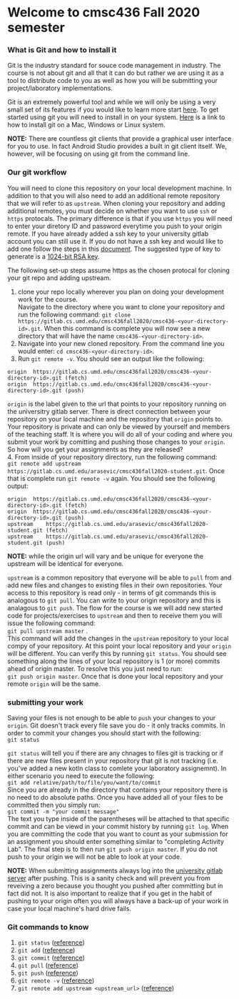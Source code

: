 # Welcome to cmsc436 Fall 2020 semester  

### What is Git and how to install it  

Git is the industry standard for souce code management in industry. The course is not about git and all that it can do but rather we are using it as a tool to distribute code to you as well as how you will be submitting your project/laboratory implementations.  

Git is an extremely powerful tool and while we will only be using a very small set of its features if you would like to learn more start [here](https://www.atlassian.com/git/tutorials/what-is-git). To get started using git you will need to install in on your system. [Here](https://www.atlassian.com/git/tutorials/install-git) is a link to how to install git on a Mac, Windows or Linux system.  

__NOTE:__ There are countless git clients that provide a graphical user interface for you to use. In fact Android Studio provides a built in git client itself. We, however, will be focusing on using git from the command line.  

### Our git workflow  
You will need to clone this repository on your local development machine. In addition to that you will also need to add an additional remote repository that we will refer to as `upstream`. When cloning your repository and adding additional remotes, you must decide on whether you want to use `ssh` or `https` protocals. The primary difference is that if you use `https` you will need to enter your diretory ID and password everytime you push to your origin remote. If you have already added a ssh key to your university gitlab account you can still use it. If you do not have a ssh key and would like to add one follow the steps in this [document](https://gitlab.cs.umd.edu/help/ssh/README#generating-a-new-ssh-key-pair). The suggested type of key to generate is a [1024-bit RSA key](https://gitlab.cs.umd.edu/help/ssh/README#rsa-ssh-keys).  

The following set-up steps assume https as the chosen protocal for cloning your git repo and adding upstream.  
1. clone your repo locally wherever you plan on doing your development work for the course.  
Navigate to the directory where you want to clone your repository and run the following command: `git clone https://gitlab.cs.umd.edu/cmsc436fall2020/cmsc436-<your-directory-id>.git`. When this command is complete you will now see a new directory that will have the name `cmsc436-<your-directory-id>`.  
2.  Navigate into your new cloned repository. From the command line you would enter: `cd cmsc436-<your-directory-id>`.  
3.  Run `git remote -v`. You should see an output like the following:  
```
origin	https://gitlab.cs.umd.edu/cmsc436fall2020/cmsc436-<your-directory-id>.git (fetch)
origin	https://gitlab.cs.umd.edu/cmsc436fall2020/cmsc436-<your-directory-id>.git (push)
```  
`origin` is the label given to the url that points to your repository running on the universitry gitlab server. There is direct connection between your repository on your local machine and the repository that `origin` points to. Your repository is private and can only be viewed by yourself and members of the teaching staff. It is where you will do all of your coding and where you submit your work by comitting and pushing those changes to your `origin`. So how will you get your assignments as they are released?  
4.  From inside of your repository directory, run the following command:  
`git remote add upstream https://gitlab.cs.umd.edu/arasevic/cmsc436fall2020-student.git`. Once that is complete run `git remote -v` again. You should see the following output:  
```
origin	https://gitlab.cs.umd.edu/cmsc436fall2020/cmsc436-<your-directory-id>.git (fetch)
origin	https://gitlab.cs.umd.edu/cmsc436fall2020/cmsc436-<your-directory-id>.git (push)
upstream	https://gitlab.cs.umd.edu/arasevic/cmsc436fall2020-student.git (fetch)
upstream	https://gitlab.cs.umd.edu/arasevic/cmsc436fall2020-student.git (push)
```  
__NOTE:__ while the origin url will vary and be unique for everyone the upstream will be identical for everyone.  

`upstream` is a common repository that everyone will be able to `pull` from and add new files and changes to existing files in their own repositories. Your access to this repository is read only - in terms of git commands this is analogous to `git pull`. You can write to your origin repository and this is analagous to `git push`. The flow for the course is we will add new started code for projects/exercises to `upstream` and then to receive them you will issue the following command:  
`git pull upstream master` .  
This command will add the changes in the `upstream` repository to your local compy of your repository. At this point your local repository and your `origin` will be different. You can verify this by running `git status`. You should see something along the lines of your local repository is 1 (or more) commits ahead of origin master. To resolve this you just need to run:  
 `git push origin master`. Once that is done your local repository and your remote `origin` will be the same.  

 ### submitting your work  
 Saving your files is not enough to be able to `push` your changes to your `origin`. Git doesn't track every file save you do - it only tracks commits. In order to commit your changes you should start with the following:  
 `git status`  

 `git status` will tell you if there are any chnages to files git is tracking or if there are new files present in your repository that git is not tracking (i.e. you've added a new kotln class to comlete your laboratory assignemnt). In either scenario you need to execute the following:  
 `git add relative/path/to/file/you/want/to/commit`  
 Since you are already in the directory that contains your repository there is no need to do absolute paths. Once you have added all of your files to be committed then you simply run:  
 `git commit -m "your commit message"`  
 The text you type inside of the parentheses will be attached to that specific commit and can be viewd in your commit history by running `git log`. When you are committing the code that you want to count as your submission for an assignment you should enter something similar to "completing Activity Lab". The final step is to then run `git push origin master`. If you do not push to your origin we will not be able to look at your code.  

 __NOTE:__ When submitting assignments always log into the [university gitlab server](https://gitlab.cs.umd.edu) after pushing. This is a sanity check and will prevent you from reveiving a zero because you thought you pushed after committing but in fact did not. It is also important to realize that if you get in the habit of pushing to your origin often you will always have a back-up of your work in case your local machine's hard drive fails.


### Git commands to know
1.  `git status` ([reference](https://www.atlassian.com/git/tutorials/inspecting-a-repository)) 
2.  `git add` ([reference](https://www.atlassian.com/git/tutorials/saving-changes)) 
3.  `git commit` ([reference](https://www.atlassian.com/git/tutorials/saving-changes/git-commit)) 
4.  `git pull`  ([reference](https://www.atlassian.com/git/tutorials/syncing/git-pull))
5.  `git push` ([reference](https://www.atlassian.com/git/tutorials/syncing/git-push)) 
6.  `git remote -v`  ([reference](https://www.atlassian.com/git/tutorials/syncing))
7.  `git remote add upstream <upstream_url>` ([reference](https://docs.github.com/en/github/using-git/adding-a-remote))

